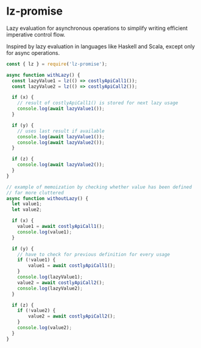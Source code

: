 # lz-promise

Lazy evaluation for asynchronous operations to simplify writing
efficient imperative control flow.

Inspired by lazy evaluation in languages like Haskell and Scala,
except only for async operations.


```javascript
const { lz } = require('lz-promise');

async function withLazy() {
  const lazyValue1 = lz(() => costlyApiCall1());
  const lazyValue2 = lz(() => costlyApiCall2());

  if (x) {
    // result of costlyApiCall1() is stored for next lazy usage
    console.log(await lazyValue1());
  }

  if (y) {
    // uses last result if available
    console.log(await lazyValue1());
    console.log(await lazyValue2());
  }

  if (z) {
    console.log(await lazyValue2());
  }
}

// example of memoization by checking whether value has been defined
// far more cluttered
async function withoutLazy() {
  let value1;
  let value2;

  if (x) {
    value1 = await costlyApiCall1();
    console.log(value1);
  }

  if (y) {
    // have to check for previous definition for every usage
    if (!value1) {
        value1 = await costlyApiCall1();
    }
    console.log(lazyValue1);
    value2 = await costlyApiCall2();
    console.log(lazyValue2);
  }

  if (z) {
    if (!value2) {
        value2 = await costlyApiCall2();
    }
    console.log(value2);
  }
}

```